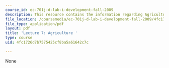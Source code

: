 ```yaml
---
course_id: ec-701j-d-lab-i-development-fall-2009
description: This resource contains the information regarding Agriculture .
file_location: /coursemedia/ec-701j-d-lab-i-development-fall-2009/4fc1726d7b7575425cf8ba5a61642c7c_MITEC_701JF09_lec07_nb.pdf
file_type: application/pdf
layout: pdf
title: 'Lecture 7: Agriculture '
type: course
uid: 4fc1726d7b7575425cf8ba5a61642c7c

---
```

None